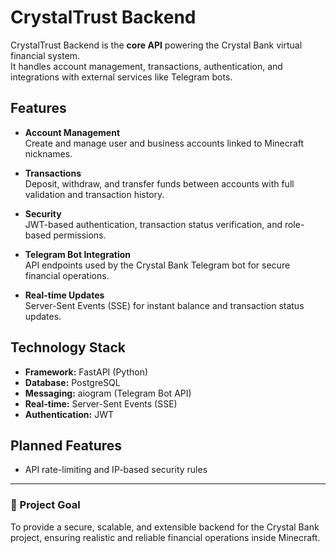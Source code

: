 # CrystalTrust Backend

CrystalTrust Backend is the **core API** powering the Crystal Bank virtual financial system.  
It handles account management, transactions, authentication, and integrations with external services like Telegram bots.

## Features

- **Account Management**  
  Create and manage user and business accounts linked to Minecraft nicknames.

- **Transactions**  
  Deposit, withdraw, and transfer funds between accounts with full validation and transaction history.

- **Security**  
  JWT-based authentication, transaction status verification, and role-based permissions.

- **Telegram Bot Integration**  
  API endpoints used by the Crystal Bank Telegram bot for secure financial operations.

- **Real-time Updates**  
  Server-Sent Events (SSE) for instant balance and transaction status updates.

## Technology Stack

- **Framework:** FastAPI (Python)
- **Database:** PostgreSQL
- **Messaging:** aiogram (Telegram Bot API)
- **Real-time:** Server-Sent Events (SSE)
- **Authentication:** JWT

## Planned Features

- API rate-limiting and IP-based security rules

---

### 📌 Project Goal
To provide a secure, scalable, and extensible backend for the Crystal Bank project, ensuring realistic and reliable financial operations inside Minecraft.
